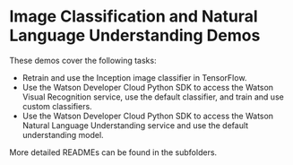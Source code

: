 # Image Classification and Natural Language Understanding Demos

These demos cover the following tasks:

* Retrain and use the Inception image classifier in TensorFlow.
* Use the Watson Developer Cloud Python SDK to access the Watson Visual Recognition service, use the default classifier, and train and use custom classifiers.
* Use the Watson Developer Cloud Python SDK to access the Watson Natural Language Understanding service and use the default understanding model.

More detailed READMEs can be found in the subfolders.